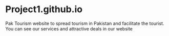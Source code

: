 # Project1.github.io
Pak Tourism website to spread tourism in Pakistan and facilitate the tourist. You can see our services and attractive deals in our website
